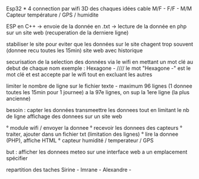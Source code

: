 Esp32 * 4
connection par wifi
3D des chaques idées
cable M/F - F/F - M/M
Capteur température / GPS / humidite

ESP en C++ -> envoie de la donnée en .txt -> lecture de la donnée en php sur un site web (recuperation de la derniere ligne)

stabiliser le site pour eviter que les données sur le site chagent trop souvent (donnee recu toutes les 15min)
site web avec historique

securisation de la selection des données via le wifi en mettant un mot clé au debut de chaque nom 
exemple : Hexagone - //// le mot "Hexagone -" est le mot clé et est accepte par le wifi tout en excluant les autres

limiter le nombre de ligne sur le fichier texte - maximum 96 lignes (1 donnee toutes les 15min pour 1 journee)
a la 97e lignes, on sup la 1ere ligne (la plus ancienne)

besoin : 
    capter les données
    transmeettre les donnees tout en limitant le nb de ligne
    affichage des donnees sur un site web

° module wifi / envoyer la donnee
° recevoir les donnees des capteurs 
° traiter, ajouter dans un fichier txt (limitation des lignes)
° lire la donnee (PHP), affiche HTML
° capteur humidité / temperateur / GPS 

but :
    afficher les donnees meteo sur une interface web a un emplacement spécifier

repartition des taches 
Sirine - 
Imrane - 
Alexandre - 